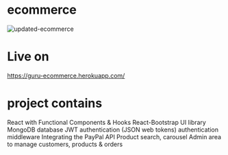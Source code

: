 
# ecommerce


![updated-ecommerce](https://user-images.githubusercontent.com/59472229/145772405-50e1ef0f-2095-42c3-bd1a-a1523b5749e6.jpg)



# Live on
https://guru-ecommerce.herokuapp.com/


# project contains

 React with Functional Components & Hooks
 React-Bootstrap UI library
 MongoDB database
 JWT authentication (JSON web tokens)
 authentication middleware
Integrating the PayPal API
 Product search, carousel
 Admin area to manage customers, products & orders



